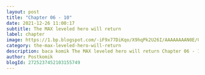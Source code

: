```yaml
---
layout: post 
title: "Chapter 06 - 10"
date: 2021-12-26 11:00:17
subtitle: The MAX leveled hero will return
label: chapter
image: https://1.bp.blogspot.com/-iF9x77DiKqo/X9hqPk2U26I/AAAAAAAAN0E/0HtSB9O3S0kCdwDX4gjq_L6NW7rhWI9EwCLcBGAsYHQ/s72-c/IMG_20201026_220352.webp
category: the-max-leveled-hero-will-return
description: baca komik The MAX leveled hero will return Chapter 06 - 10 bahasa indonesia 
author: Postkomik
blogId: 2725237452103155749
---
```

